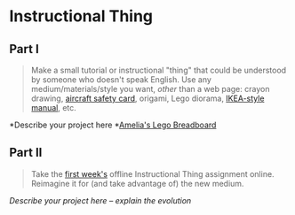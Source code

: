 # Instructional Thing

## Part I

> Make a small tutorial or instructional "thing" that could be understood by someone who doesn't speak English. Use any medium/materials/style you want, *other* than a web page: crayon drawing, [aircraft safety card](https://www.google.com/search?q=aircraft+safety+card&tbm=isch), origami, Lego diorama, [IKEA-style manual](http://www.ikea.com/ms/en_US/customer_service/assembly_instructions.html), etc.

*Describe your project here
*[Amelia's Lego Breadboard](http://www.inventioninbrooklyn.com/learning/Project2/)

## Part II

> Take the [first week's](https://github.com/bfl-itp/syllab#sep-4us/blob/master/schedule.md) offline Instructional Thing assignment online. Reimagine it for (and take advantage of) the new medium.

*Describe your project here – explain the evolution*
